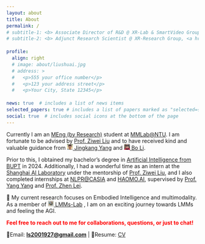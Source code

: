 ```yaml
---
layout: about
title: About
permalink: /
# subtitle-1: <b> Associate Director of R&D @ XR-Lab & SmartVideo Group, <a href='https://www.sensetime.com/en'>SenseTime Group Inc.</a></b>
# subtitle-2: <b> Adjunct Research Scientist @ XR-Research Group, <a href='https://www.shlab.org.cn/'>Shanghai AI Lab.</a></b>

profile:
  align: right
  # image: about/liushuai.jpg
  # address: >
  #   <p>555 your office number</p>
  #   <p>123 your address street</p>
  #   <p>Your City, State 12345</p>

news: true  # includes a list of news items
selected_papers: true # includes a list of papers marked as "selected={true}"
social: true  # includes social icons at the bottom of the page
---
```


<!-- 

Write your biography here. Tell the world about yourself. Link to your favorite [subreddit](http://reddit.com). You can put a picture in, too. The code is already in, just name your picture `prof_pic.jpg` and put it in the `img/` folder.

Put your address / P.O. box / other info right below your picture. You can also disable any these elements by editing `profile` property of the YAML header of your `_pages/about.md`. Edit `_bibliography/papers.bib` and Jekyll will render your [publications page](/al-folio/publications/) automatically.

Link to your social media connections, too. This theme is set up to use [Font Awesome icons](http://fortawesome.github.io/Font-Awesome/) and [Academicons](https://jpswalsh.github.io/academicons/), like the ones below. Add your Facebook, Twitter, LinkedIn, Google Scholar, or just disable all of them.
 -->

<!-- **About** -->

<!-- <p>Hey, thanks for stopping by! &#128516;</p> -->

Currently I am an [MEng (by Research)](https://www.ntu.edu.sg/education/graduate-programme/ccds-master-of-engineering) student at [MMLab@NTU](https://www.mmlab-ntu.com/). I am fortunate to be advised by [Prof. Ziwei Liu](https://liuziwei7.github.io/) and to have received kind and valuable guidance from [<img src="assets/img/about/jingkang.png" width="3%"/> Jingkang Yang](https://jingkang50.github.io/) and [<img src="assets/img/about/boli.png" width="3%"/> Bo Li](https://brianboli.com/).

Prior to this, I obtained my bachelor’s degree in [Artificial Intelligence from BUPT](https://ai.bupt.edu.cn/) in 2024. Additionally, I had a wonderful time as an intern at the [Shanghai AI Laboratory](https://www.shlab.org.cn/) under the mentorship of [Prof. Ziwei Liu](https://liuziwei7.github.io/), and I also completed internships at [NLPR@CASIA](https://nlpr.ia.ac.cn/en) and [HAOMO.AI](https://haomo.ai/), supervised by [Prof. Yang Yang](https://scholar.google.com/citations?hl=zh-TW&user=YU-yRMsAAAAJ)  and [Prof. Zhen Lei](https://scholar.google.com/citations?user=cuJ3QG8AAAAJ&hl=zh-TW).

🔭 My current research focuses on Embodied Intelligence and multimodality. 
As a member of  [<img src="assets/img/about/lmms_lab.jpg" width="3%"/> LMMs-Lab](https://lmms-lab.github.io/) , I am on an exciting journey towards LMMs and feeling the AGI.


<strong style="color:red;">Feel free to reach out to me for collaborations, questions, or just to chat!</strong>

📧Email: **ls2001927@gmail.com**   | 📄Resume: [CV](assets/pdf/Liushuai.pdf)

<script type="text/javascript" id="clustrmaps" src="//clustrmaps.com/map_v2.js?d=yeMfAokBZdWpAQi14PW166Qrsiw-GSecTikyJ6xpNtc"></script>